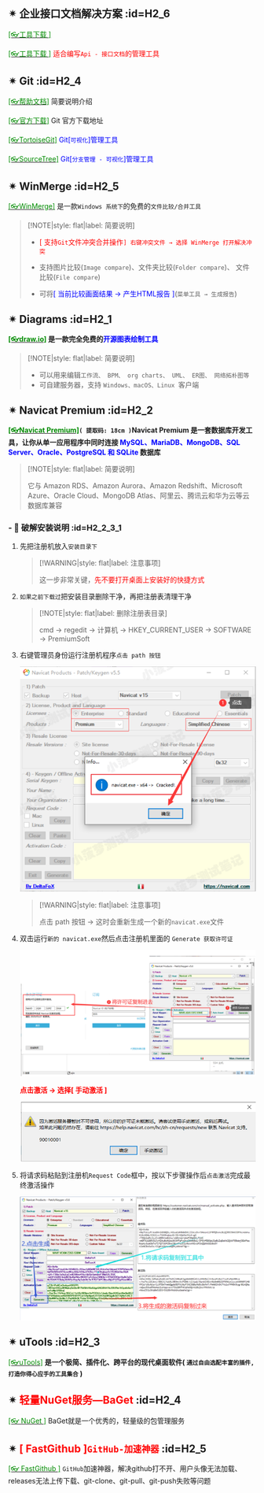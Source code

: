 <br/>

## ✴ 企业接口文档解决方案 :id=H2_6

[<span style='color:#008B00'>[👓工具下载 ]</span>](https://mp.weixin.qq.com/s?__biz=MzI3MDE0NzYwNA==&mid=2651442666&idx=2&sn=3459d7e8278b1086664c555af1fef44b&chksm=f128e491c65f6d87cde915e1836816a8c1308a7ff0c9e144a5082a0c9e3bf60cb19926ac0445&mpshare=1&scene=23&srcid=0313s0bbaPBQXXRSlFXdrNcR&sharer_sharetime=1615614640716&sharer_shareid=59de2f213c6a6639f6a4600116f6fabf#rd ':target=_blank') 

[<span style='color:#008B00'>[👓工具下载 ]</span>](https://mp.weixin.qq.com/s?__biz=MzI3MDE0NzYwNA==&mid=2651444851&idx=3&sn=bf5c17ec5e51976e1c7dcb6fec60c214&chksm=f128ff08c65f761e37828226e64f453b8f4fdb75379f09043971fc7f2c0bd3bed553b1e527aa&mpshare=1&scene=23&srcid=0714w42gaLU0ty6Yq3EWvQFF&sharer_sharetime=1626230209057&sharer_shareid=59de2f213c6a6639f6a4600116f6fabf#rd ':target=_blank') <span style='color:red'>适合编写`Api - 接口文档`的管理工具</span>

## ✴ Git :id=H2_4

[<span style='color:#008B00'>[👓帮助文档]</span>](https://docsifys.gitee.io/docs5/ ':target=_blank') 简要说明介绍

[<span style='color:#008B00'>[👓官方下载]</span>](https://git-scm.com/ ':target=_blank') Git 官方下载地址

[<span style='color:#008B00'>[👓TortoiseGit]</span>](https://tortoisegit.org/download/ ':target=_blank')<span style='color:Blue'> Git[`可视化`]管理工具</span>

[<span style='color:#008B00'>[👓SourceTree]</span>](https://www.sourcetreeapp.com/ ':target=_blank')<span style='color:Blue'> Git[`分支管理 - 可视化`]管理工具</span>



## ✴ WinMerge :id=H2_5

[<span style='color:#008B00'>[👓WinMerge]</span>](https://winmerge.org/ ':target=_blank') 是一款`Windows 系统下`的免费的`文件比较/合并工具`

>[!NOTE|style: flat|label: 简要说明]
>
>- <span style='color:red'>[ 支持`Git`文件冲突合并操作`] 右键冲突文件 → 选择 WinMerge 打开解决冲突` </span>
>
>- 支持图片比较(`Image compare`)、文件夹比较(`Folder compare`)、 文件比较(`File compare`)
>- 可将<span style='color:Blue'>[ 当前比较画面结果 → 产生HTML报告 ]</span>(`菜单工具 → 生成报告`)



## ✴ Diagrams :id=H2_1

**[<span style='color:#008B00'>[👓draw.io]</span>](https://www.diagrams.net/ ':target=_blank') 是一款完全免费的<span style='color:Blue'>开源图表绘制工具</span>**

>[!NOTE|style: flat|label: 简要说明]
>
>- 可以用来编辑`工作流、 BPM、 org charts、 UML、 ER图、 网络拓朴图等`
>- 可自建服务器，支持 `Windows、macOS、Linux `客户端

## ✴ Navicat Premium :id=H2_2

**[<span style='color:#008B00'>[👓Navicat Premium]</span>](https://pan.baidu.com/s/19dYrI8j9LfWtL2Umx4dD5Q ':target=_blank')`( 提取码: 18cm )`Navicat Premium 是一套数据库开发工具，让你从单一应用程序中同时连接 <span style='color:Blue'>MySQL、MariaDB、MongoDB、SQL Server、Oracle、PostgreSQL 和 SQLite</span> 数据库**

>[!NOTE|style: flat|label: 简要说明]
>
>它与 Amazon RDS、Amazon Aurora、Amazon Redshift、Microsoft Azure、Oracle Cloud、MongoDB Atlas、阿里云、腾讯云和华为云等云数据库兼容

### - 🔸 破解安装说明 :id=H2_2_3_1

1. 先把注册机放入`安装目录下`

   >[!WARNING|style: flat|label: 注意事项]
   >
   >这一步非常关键，<span style='color:red'>先不要打开桌面上安装好的快捷方式</span>

2. `如果之前下载过`把安装目录删除干净，再把注册表清理干净

   >[!NOTE|style: flat|label: 删除注册表目录]
   >
   >cmd → regedit → 计算机 → HKEY_CURRENT_USER → SOFTWARE → PremiumSoft

3. 右键管理员身份运行注册机程序`点击 path 按钮`

   ![image-20201229154732168](wwwroot/images/image-20201229154732168.png ':size=400')

   >[!WARNING|style: flat|label: 注意事项]
   >
   >点击 path 按钮  → 这时会重新生成一个新的`navicat.exe`文件

4. 双击运行`新的 navicat.exe`然后点击注册机里面的 `Generate 获取许可证`

   ![image-20201229155757409](wwwroot/images/image-20201229155757409.png ':size=400')

   **<span style='color:red'>点击激活  →  选择[ 手动激活 ]</span>**

   ![image-20201229153927256](wwwroot/images/image-20201229153927256.png ':size=400')

5. 将请求码粘贴到注册机`Request Code`框中，按以下步骤操作后`点击激活`完成最终激活操作

   ![image-20201229160523265](wwwroot/images/image-20201229160523265.png ':size=400')

## ✴ uTools :id=H2_3

[<span style='color:#008B00'>[👓uTools]</span>](https://www.u.tools/ ':target=_blank') **是一个极简、插件化、跨平台的现代桌面软件( `通过自由选配丰富的插件, 打造你得心应手的工具集合` )**



## ✴ <span style='color:red'>轻量NuGet服务—BaGet</span> :id=H2_4

[<span style='color:#008B00'>[👓 NuGet ]</span>](https://mp.weixin.qq.com/s?__biz=MzAwNTMxMzg1MA==&mid=2654083296&idx=4&sn=4bc93f543597d2c9a4d92f5a38aa2272&chksm=80d83cb5b7afb5a3fd1c46f509bcc60d80b4298f298cbd0ccf67f98adef36e93e33cde3cc612&mpshare=1&scene=23&srcid=0408dWKjzuyp7NbXJm4N0U91&sharer_sharetime=1617849254481&sharer_shareid=59de2f213c6a6639f6a4600116f6fabf#rd ':target=_blank') BaGet就是一个优秀的，轻量级的包管理服务



## ✴ <span style='color:red'>[ FastGithub ]`GitHub-加速神器`</span> :id=H2_5

[<span style='color:#008B00'>[👓 FastGithub ]</span>](https://mp.weixin.qq.com/s?__biz=MzAwNTMxMzg1MA==&mid=2654085433&idx=2&sn=cdbd5816b62e59f36ab3717d4b8d0572&chksm=80d8056cb7af8c7aea3f91aa70dd1d1b07539c0227c40e6124e176df1178c712c8527530ba3d&mpshare=1&scene=23&srcid=0816DCkjjUGr8kSyDLCFRqLq&sharer_sharetime=1629071323639&sharer_shareid=59de2f213c6a6639f6a4600116f6fabf#rd ':target=_blank') `GitHub`加速神器，解决github打不开、用户头像无法加载、releases无法上传下载、git-clone、git-pull、git-push失败等问题



